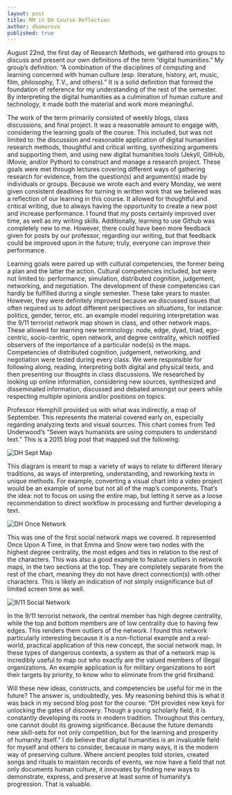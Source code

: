 ```yaml
---
layout: post
title: RM in DH Course Reflection
author: dkomarovo
published: true
---
```


August 22nd, the first day of Research Methods, we gathered into groups to discuss and present our own definitions of the 
term “digital humanities.” My group’s definition: “A combination of the disciplines of computing and learning concerned 
with human culture (esp. literature, history, art, music, film, philosophy, T.V., and others).” It is a solid definition 
that formed the foundation of reference for my understanding of the rest of the semester. By interpreting the digital 
humanities as a culmination of human culture and technology, it made both the material and work more meaningful.


The work of the term primarily consisted of weekly blogs, class discussions, and final project. It was a reasonable 
amount to engage with, considering the learning goals of the course. This included, but was not limited to: the discussion 
and reasonable application of digital humanities research methods, thoughtful and critical writing, synthesizing arguments 
and supporting them, and using new digital humanities tools (Jekyll, GitHub, iMovie, and/or Python) to construct and manage 
a research project. These goals were met through lectures covering different ways of gathering research for evidence, from
the question(s) and argument(s) made by individuals or groups. Because we wrote each and every Monday, we were given 
consistent deadlines for turning in written work that we believed was a reflection of our learning in this course. It
allowed for thoughtful and critical writing, due to always having the opportunity to create a new post and increase 
performance. I found that my posts certainly improved over time, as well as my writing skills. Additionally, learning to 
use Github was completely new to me. However, there could have been more feedback given for posts by our professor, 
regarding our writing, but that feedback could be improved upon in the future; truly, everyone can improve 
their performance. 


Learning goals were paired up with cultural competencies, the former being a plan and the latter the action. Cultural 
competencies included, but were not limited to: performance, simulation, distributed cognition, judgement, networking, 
and negotiation.  The development of these competencies can hardly be fulfilled during a single semester. These take
years to master. However, they were definitely improved because we discussed issues that often required us to adopt 
different perspectives on situations, for instance: politics, gender, terror, etc. an example model requiring 
interpretation was the 9/11 terrorist network map shown in class, and other network maps. These allowed for 
learning new terminology: node, edge, dyad, triad, ego-centric, socio-centric, open network, and degree centrality, 
which notified observers of the importance of a particular node(s) in the maps. Competencies of distributed cognition, 
judgement, networking, and negotiation were tested during every class. We were responsible for following along, reading, 
interpreting both digital and physical texts, and then presenting our thoughts in class discussions. We researched by 
looking up online information, considering new sources, synthesized and disseminated information, discussed and debated
amongst our peers while respecting multiple opinions and/or positions on topics.


Professor Hemphill provided us with what was indirectly, a map of September.  This represents the material covered early on, 
especially regarding analyzing texts and visual sources. This chart comes from Ted Underwood’s “Seven ways humanists are 
using computers to understand text.” This is a 2015 blog post that mapped out the following:

![DH Sept Map](http://i.imgur.com/LAmnwsv.jpg)


This diagram is meant to map a variety of ways to relate to different literary traditions, as ways of interpreting,
understanding, and reworking texts in unique methods. For example, converting a visual chart into a video project 
would be an example of some but not all of the map’s components. That’s the idea: not to focus on using the entire
map, but letting it serve as a loose recommendation to direct workflow in processing and further developing a text.

![DH Once Network](http://i.imgur.com/JoLOihs.jpg)


This was one of the first social network maps we covered. It represented Once Upon A Time, in that Emma and Snow were 
two nodes with the highest degree centrality, the most edges and ties in relation to the rest of the characters. 
This was also a good example to feature outliers in network maps, in the two sections at the top. They are completely 
separate from the rest of the chart, meaning they do not have direct connection(s) with other characters. This is
likely an indication of not simply insignificance but of limited screen time as well. 

![9/11 Social Network](http://i.imgur.com/CvmFsbs.jpg)


In the 9/11 terrorist network, the central member has high degree centrality, while the top and bottom members are of 
low centrality due to having few edges. This renders them outliers of the network. I found this network particularly
interesting because it is a non-fictional example and a real-world, practical application of this new concept, the
social network map. In these types of dangerous contexts, a system as that of a network map is incredibly useful to 
map out who exactly are the valued members of illegal organizations. An example application is for military 
organizations to sort their targets by priority, to know who to eliminate from the grid firsthand. 


Will these new ideas, constructs, and competencies be useful for me in the future? The answer is, undoubtedly, yes. 
My reasoning behind this is what it was back in my second blog post for the course: “DH provides new keys for unlocking 
the gates of discovery. Though a young scholarly field, it is constantly developing its roots in modern tradition. 
Throughout this century, one cannot doubt its growing significance. Because the future demands new skill-sets for not
only competition, but for the learning and prosperity of humanity itself.” I do believe that digital humanities is an 
invaluable field for myself and others to consider, because in many ways, it is the modern way of preserving culture.
Where ancient peoples told stories, created songs and rituals to maintain records of events, we now have a field that 
not only documents human culture, it innovates by finding new ways to demonstrate, express, and preserve at least some 
of  humanity’s progression. That is valuable.
